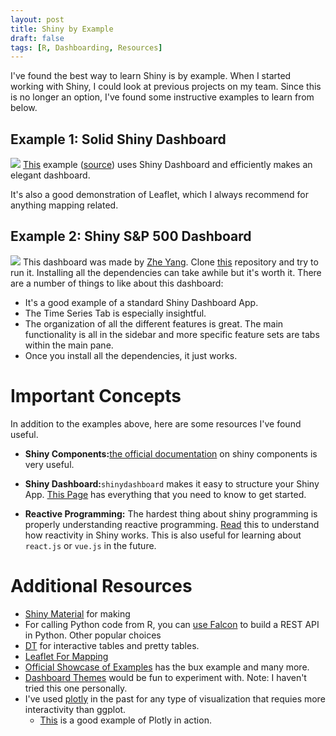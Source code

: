 ```yaml
---
layout: post
title: Shiny by Example
draft: false
tags: [R, Dashboarding, Resources]
---
```

I've found the best way to learn Shiny is by example. When I started working with Shiny, I could look at previous projects on my team. Since this is no longer an option, I've found some instructive examples to learn from below.

## Example 1: Solid Shiny Dashboard
![](https://s3.us-east-2.amazonaws.com/screens12/OL178.png)
[This](https://gallery.shinyapps.io/086-bus-dashboard/) example ([source](https://github.com/rstudio/shiny-examples/tree/master/086-bus-dashboard)) uses Shiny Dashboard and efficiently makes an elegant dashboard.

It's also a good demonstration of Leaflet, which I always recommend for anything mapping related. 

## Example 2: Shiny S&P 500 Dashboard
![](https://s3.us-east-2.amazonaws.com/screens12/OL179.png)
This dashboard was made by [Zhe Yang](https://www.linkedin.com/in/zhe-yang-993634ba/). Clone [this](https://github.com/Zheeee/Shiny_SP500_Dashboard) repository and try to run it. Installing all the dependencies can take awhile but it's worth it. There are a number of things to like about this dashboard:

- It's a good example of a standard Shiny Dashboard App.
- The Time Series Tab is especially insightful. 
- The organization of all the different features is great. The main functionality is all in the sidebar and more specific feature sets are tabs within the main pane.
- Once you install all the dependencies, it just works. 


# Important Concepts
In addition to the examples above, here are some resources I've found useful.

- **Shiny Components:**[the official documentation](https://shiny.rstudio.com/gallery/widget-gallery.html) on shiny components is very useful. 

- **Shiny Dashboard:**`shinydashboard` makes it easy to structure your Shiny App. [This Page](https://rstudio.github.io/shinydashboard/structure.html) has everything that you need to know to get started. 

- **Reactive Programming:** The hardest thing about shiny programming is properly understanding reactive programming. [Read](https://shiny.rstudio.com/articles/reactivity-overview.html) this to understand how reactivity in Shiny works. This is also useful for learning about `react.js` or `vue.js` in the future.


# Additional Resources
- [Shiny Material](https://ericrayanderson.github.io/shinymaterial/) for making 
- For calling Python code from R, you can [use Falcon](http://falcon.readthedocs.io/en/stable/user/quickstart.html) to build a REST API in Python. Other popular choices 
- [DT](https://rstudio.github.io/DT/) for interactive tables and pretty tables.
- [Leaflet For Mapping](https://rstudio.github.io/leaflet/shiny.html)
- [Official Showcase of Examples](https://www.rstudio.com/products/shiny/shiny-user-showcase/) has the bux example and many more. 
- [Dashboard Themes](https://nik01010.wordpress.com/) would be fun to experiment with. Note: I haven't tried this one personally. 
- I've used [plotly](https://plotly-book.cpsievert.me/) in the past for any type of visualization that requies more interactivity than ggplot.  
    + [This](https://plot.ly/r/box-plots/) is a good example of Plotly in action. 

